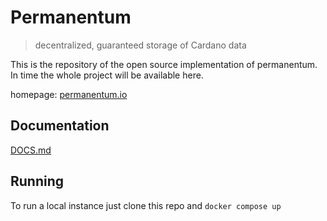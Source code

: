 # Permanentum

> decentralized, guaranteed storage of Cardano data

This is the repository of the open source implementation of permanentum. In time the whole project will be available here.

homepage: [permanentum.io](https://permanentum.io)

## Documentation

[DOCS.md](./DOCS.md)

## Running

To run a local instance just clone this repo and `docker compose up`
